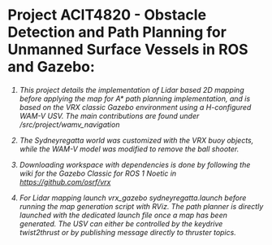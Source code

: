 <h1> Project ACIT4820 - Obstacle Detection and Path Planning for Unmanned Surface Vessels in ROS and Gazebo:<h6> 

1. This project details the implementation of Lidar based 2D mapping before applying the map for A* path planning implementation, and is based on the VRX classic Gazebo environment using a H-configured WAM-V USV. The main contributions are found under /src/project/wamv_navigation

2. The Sydneyregatta world was customized with the VRX buoy objects, while the WAM-V model was modified to remove the ball shooter.

4. Downloading workspace with dependencies is done by following the wiki for the Gazebo Classic for ROS 1 Noetic in https://github.com/osrf/vrx

5. For Lidar mapping launch vrx_gazebo sydneyregatta.launch before running the map generation script with RViz. The path planner is directly launched with the dedicated launch file once a map has been generated. The USV can either be controlled by the keydrive twist2thrust or by publishing message directly to thruster topics. 
